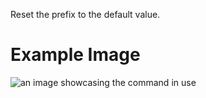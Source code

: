 Reset the prefix to the default value.

# Example Image

![an image showcasing the command in use](/static/images/commands/prefix/reset%20prefix.png)